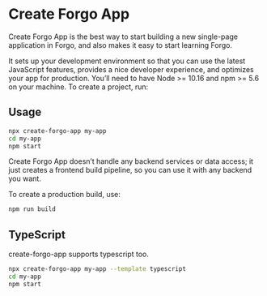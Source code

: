 # Create Forgo App

Create Forgo App is the best way to start building a new single-page application in Forgo, and also makes it easy to start learning Forgo.

It sets up your development environment so that you can use the latest JavaScript features, provides a nice developer experience, and optimizes your app for production. You’ll need to have Node >= 10.16 and npm >= 5.6 on your machine. To create a project, run:

## Usage

```sh
npx create-forgo-app my-app
cd my-app
npm start
```

Create Forgo App doesn’t handle any backend services or data access; it just creates a frontend build pipeline, so you can use it with any backend you want.

To create a production build, use:

```sh
npm run build
```

## TypeScript

create-forgo-app supports typescript too.

```sh
npx create-forgo-app my-app --template typescript
cd my-app
npm start
```
